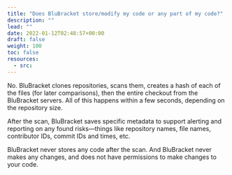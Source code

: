 ```yaml
---
title: "Does BluBracket store/modify my code or any part of my code?"
description: ""
lead: ""
date: 2022-01-12T02:48:57+00:00
draft: false
weight: 100
toc: false
resources:
  - src:
---
```


No. BluBracket clones repositories, scans them, creates a hash of each of the files (for later comparisons), then the entire checkout from the BluBracket servers. All of this happens within a few seconds, depending on the repository size.

After the scan, BluBracket saves specific metadata to support alerting and reporting on any found risks—things like repository names, file names, contributor IDs, commit IDs and times, etc.

BluBracket never stores any code after the scan. And BluBracket never makes any changes, and does not have permissions to make changes to your code.
